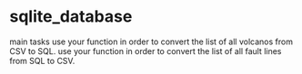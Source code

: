 # sqlite_database
main tasks
use your function in order to convert the list of all volcanos from CSV to SQL.
use your function in order to convert the list of all fault lines from SQL to CSV.
